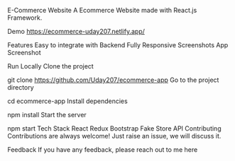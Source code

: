 E-Commerce Website
A Ecommerce Website made with React.js Framework.

Demo
https://ecommerce-uday207.netlify.app/

Features
Easy to integrate with Backend
Fully Responsive
Screenshots
App Screenshot

Run Locally
Clone the project

  git clone https://github.com/Uday207/ecommerce-app
Go to the project directory

  cd ecommerce-app
Install dependencies

  npm install
Start the server

  npm start
Tech Stack
React
Redux
Bootstrap
Fake Store API
Contributing
Contributions are always welcome! Just raise an issue, we will discuss it.

Feedback
If you have any feedback, please reach out to me here
